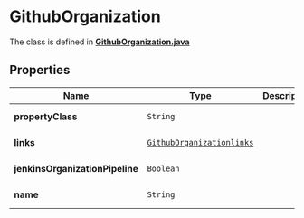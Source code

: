 

# GithubOrganization

The class is defined in **[GithubOrganization.java](../../src/main/java/org/openapitools/model/GithubOrganization.java)**

## Properties

Name | Type | Description | Notes
------------ | ------------- | ------------- | -------------
**propertyClass** | `String` |  |  [optional property]
**links** | [`GithubOrganizationlinks`](GithubOrganizationlinks.md) |  |  [optional property]
**jenkinsOrganizationPipeline** | `Boolean` |  |  [optional property]
**name** | `String` |  |  [optional property]






